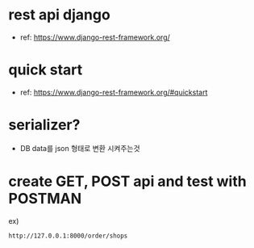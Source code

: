 # rest api django

- ref: https://www.django-rest-framework.org/

# quick start

- ref: https://www.django-rest-framework.org/#quickstart

# serializer?

- DB data를 json 형태로 변환 시켜주는것

# create GET, POST api and test with POSTMAN

ex)

```
http://127.0.0.1:8000/order/shops
```
